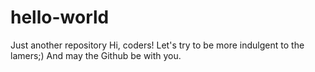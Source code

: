 # hello-world
Just another repository
Hi, coders! Let's try to be more indulgent to the lamers;)
And may the Github be with you.
